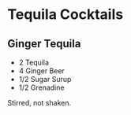 # Tequila Cocktails
## Ginger Tequila
* 2 Tequila
* 4 Ginger Beer
* 1/2 Sugar Surup
* 1/2 Grenadine

Stirred, not shaken. 